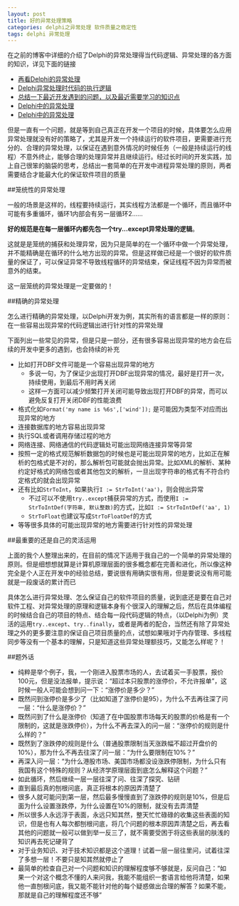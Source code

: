 ```yaml
---
layout: post
title: 好的异常处理策略
categories: delphi之异常处理 软件质量之稳定性
tags: delphi 异常处理
---
```


在之前的博客中详细的介绍了Delphi的异常处理得当代码逻辑、异常处理的各方面的知识，详见下面的链接

* [再看Delphi的异常处理](http://www.xumenger.com/delphi-except-20160116/)
* [Delphi异常处理时代码的执行逻辑](http://www.xumenger.com/delphi-exception-20151201/)
* [总结一下最近开发遇到的问题，以及最近需要学习的知识点](http://www.xumenger.com/learn-plan-20151123/)
* [Delphi中的异常处理](http://www.xumenger.com/delphi-exception-20150428/)
* [Delphi中的异常处理](http://www.xumenger.com/delphi-exception/)

但是一直有一个问题，就是等到自己真正在开发一个项目的时候，具体要怎么应用异常处理就没有好的策略了，尤其是开发一个持续运行的软件项目，更需要进行充分的、合理的异常处理，以保证在遇到意外情况的时候任务（一般是持续运行的线程）不意外终止，能够合理的处理异常并且继续运行。经过长时间的开发实践，加上自己很笨的脑袋的思考，总结出一套简单的在开发中进程异常处理的原则，两者需要结合才能最大化的保证软件项目的质量

##笼统性的异常处理

一般的场景是这样的，线程要持续运行，其实线程方法都是一个循环，而且循环中可能有多重循环，循环1内部会有另一层循环2……

**好的规范是在每一层循环内都先包一个try...except异常处理的逻辑**。

这就是是笼统的捕获和处理异常，因为只是简单的在一个循环中做一个异常处理，并不能精确是在循环的什么地方出现的异常。但是这样做已经是一个很好的软件质量的保证了，可以保证异常不导致线程循环的异常结束，保证线程不因为异常而被意外的结束。

这一层笼统的异常处理是一定要做的！

##精确的异常处理

怎么进行精确的异常处理，以Delphi开发为例，其实所有的语言都是一样的原则：在一些容易出现异常的代码逻辑出进行针对性的异常处理

下面列出一些常见的异常，但是只是一部分，还有很多容易出现异常的地方会在后续的开发中更多的遇到，也会持续的补充

* 比如打开DBF文件可能是一个容易出现异常的地方
  * 多说一句，为了保证少出现打开DBF出现异常的情况，最好是打开一次，持续使用，到最后不用时再关闭
  * 这样一方面可以减少频繁打开关闭可能导致出现打开DBF的异常，而可以避免反复打开关闭DBF的性能浪费
* 格式化如`Format('my name is %6s',['wind']);` 是可能因为类型不对应而出现异常的地方
* 连接数据库的地方容易出现异常
* 执行SQL或者调用存储过程的地方
* 网络连接、网络通信的代码逻辑处可能出现网络连接异常等异常
* 按照一定的格式规范解析数据包的时候也是可能出现异常的地方，比如正在解析的包格式是不对的，那么解析包可能就会抛出异常。比如XML的解析、某种约定好格式的网络包或者其他包文的解析，一旦出现字符串的格式有不符合约定格式的就会出现异常
* 还有比如`StrToInt`，如果执行`I := StrToInt('aa')`，则会抛出异常
  * 不过可以不使用`try..except`捕获异常的方式，而使用`I := StrToIntDef(字符串, 默认整数)`的方式，比如`I := StrToIntDef('aa', 1)`
  * `StrToFloat`也建议写成`StrToFloatDef`的方式
* 等等很多具体的可能出现异常的地方需要进行针对性的异常处理

##最重要的还是自己的灵活运用

上面的我个人整理出来的，在目前的情况下适用于我自己的一个简单的异常处理的原则。但是细想想就算是计算机原理层面的很多概念都在完善和进化，所以像这种完全是个人正在开发中的经验总结，要说很有用确实很有用，但是要说没有用可能就是一段废话的累计而已

具体怎么进行异常处理、怎么保证自己的软件项目的质量，说到底还是要在自己对软件工程、对异常处理的原理和逻辑本身有个很深入的理解之后，然后在具体编程的时候结合自己的项目的特点、结合每一段代码逻辑的特点，（以Delphi为例）灵活的运用`try..except`、`try..finally`，或者是两者的配合，当然还有除了异常处理之外的更多要注意的保证自己项目质量的点，试想如果哦对于内存管理、多线程同步等没有一个基本的理解，只是知道这些异常处理额技巧，又能怎么样呢？！

##题外话

* 纯粹是举个例子，我，一个刚进入股票市场的人，去试着买一手股票，报价100元，但是没法报单，提示说：“超过本只股票的涨停价，不允许报单”，这时候一般人可能会想到问一下：“涨停价是多少？”
* 既然问到涨停价是多少了（比如知道了涨停价是95），为什么不去再往深了问一层：“什么是涨停价？”
* 既然问到了什么是涨停价（知道了在中国股票市场每天的股票的价格是有一个限制的，这就是涨跌停价），为什么不再去深入的问一层：“涨停价的规则是什么样的？”
* 既然到了涨跌停的规则是什么（普通股票限制当天涨跌幅不超过开盘价的10%），那为什么不再去往深了问一层：“为什么要限制在10%？”
* 再深入问一层：“为什么港股市场、美国市场都没设涨跌停限制，为什么只有我国有这个特殊的规则？从经济学原理层面到底怎么解释这个问题？”
* 如此循环，然后继续一层一层往深了问、往深了探究、钻研
* 直到最后真的刨根问底，真正将根本的原因弄清楚了
* 很多人就可能问到第一层，然后最多慢慢直到了涨跌停的规则是10%，但是后面为什么设置涨跌停，为什么设置在10%的限制，就没有去弄清楚
* 所以很多人永远浮于表面，永远只知其然，整天忙忙碌碌的收集这些表面的知识，但是也有人每次都刨根问底，将几个问题的根本原因弄清楚之后，再去看其他的问题就一般可以做到举一反三了，就不需要受困于将这些表层的肤浅的知识再去死记硬背了
* 对于业务知识、对于技术知识都是这个道理！试着一层一层往里问，试着往深了多想一层！不要只是知其然就停止了
* 最简单的检查自己对一个问题和知识的理解程度够不够就是，反问自己：“如果一个对这个概念不懂的人来问我，我能不能组织一套语言给他将清楚，如果他一直刨根问底，我又能不能针对他的每个疑惑做出合理的解答？如果不能，那就是自己的理解程度还不够”
